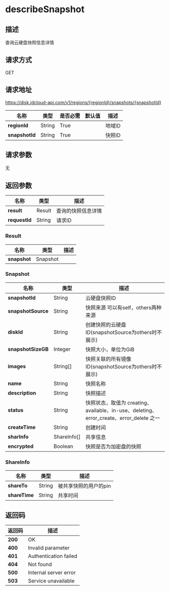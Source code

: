 # describeSnapshot


## 描述
查询云硬盘快照信息详情

## 请求方式
GET

## 请求地址
https://disk.jdcloud-api.com/v1/regions/{regionId}/snapshots/{snapshotId}

|名称|类型|是否必需|默认值|描述|
|---|---|---|---|---|
|**regionId**|String|True| |地域ID|
|**snapshotId**|String|True| |快照ID|

## 请求参数
无


## 返回参数
|名称|类型|描述|
|---|---|---|
|**result**|Result|查询的快照信息详情|
|**requestId**|String|请求ID|

### Result
|名称|类型|描述|
|---|---|---|
|**snapshot**|Snapshot| |
### Snapshot
|名称|类型|描述|
|---|---|---|
|**snapshotId**|String|云硬盘快照ID|
|**snapshotSource**|String|快照来源 可以有self，others两种来源|
|**diskId**|String|创建快照的云硬盘ID(snapshotSource为others时不展示)|
|**snapshotSizeGB**|Integer|快照大小，单位为GiB|
|**images**|String[]|快照关联的所有镜像ID(snapshotSource为others时不展示)|
|**name**|String|快照名称|
|**description**|String|快照描述|
|**status**|String|快照状态，取值为 creating、available、in-use、deleting、error_create、error_delete 之一|
|**createTime**|String|创建时间|
|**sharInfo**|ShareInfo[]|共享信息|
|**encrypted**|Boolean|快照是否为加密盘的快照|
### ShareInfo
|名称|类型|描述|
|---|---|---|
|**shareTo**|String|被共享快照的用户的pin|
|**shareTime**|String|共享时间|

## 返回码
|返回码|描述|
|---|---|
|**200**|OK|
|**400**|Invalid parameter|
|**401**|Authentication failed|
|**404**|Not found|
|**500**|Internal server error|
|**503**|Service unavailable|
